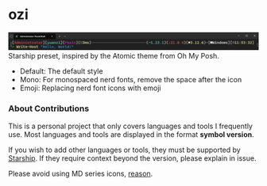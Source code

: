 # ozi

![Example](./example.webp)
Starship preset, inspired by the Atomic theme from Oh My Posh.

- Default: The default style
- Mono: For monospaced nerd fonts, remove the space after the icon
- Emoji: Replacing nerd font icons with emoji

### About Contributions

This is a personal project that only covers languages and tools I frequently use. Most languages and tools are displayed in the format **symbol version**.

If you wish to add other languages or tools, they must be supported by [Starship](https://starship.rs/config/). If they require context beyond the version, please explain in issue.

Please avoid using MD series icons, [reason](https://stackoverflow.com/questions/76958870/inconsistent-prompt-spacing-in-vs-code-terminal-using-powershell-and-starship).
